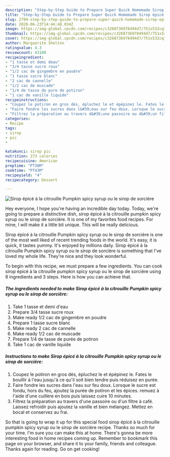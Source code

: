 ```yaml
---
description: "Step-by-Step Guide to Prepare Super Quick Homemade Sirop épicé à la citrouille Pumpkin spicy syrup ou le sirop de sorcière"
title: "Step-by-Step Guide to Prepare Super Quick Homemade Sirop épicé à la citrouille Pumpkin spicy syrup ou le sirop de sorcière"
slug: 2799-step-by-step-guide-to-prepare-super-quick-homemade-sirop-epice-a-la-citrouille-pumpkin-spicy-syrup-ou-le-sirop-de-sorciere
date: 2020-06-23T14:44:48.034Z
image: https://img-global.cpcdn.com/recipes/c3268736978494d7/751x532cq70/sirop-epice-a-la-citrouille-pumpkin-spicy-syrup-ou-le-sirop-de-sorciere-photo-principale-de-la-recette.jpg
thumbnail: https://img-global.cpcdn.com/recipes/c3268736978494d7/751x532cq70/sirop-epice-a-la-citrouille-pumpkin-spicy-syrup-ou-le-sirop-de-sorciere-photo-principale-de-la-recette.jpg
cover: https://img-global.cpcdn.com/recipes/c3268736978494d7/751x532cq70/sirop-epice-a-la-citrouille-pumpkin-spicy-syrup-ou-le-sirop-de-sorciere-photo-principale-de-la-recette.jpg
author: Marguerite Shelton
ratingvalue: 4.3
reviewcount: 43180
recipeingredient:
- "1 tasse et demi deau"
- "3/4 tasse sucre roux"
- "1/2 cac de gingembre en poudre"
- "1 tasse sucre blanc"
- "2 cac de cannelle"
- "1/2 cac de muscade"
- "1/4 de tasse de pure de potiron"
- "1 cac de vanille liquide"
recipeinstructions:
- "Coupez le potiron en gros dés, épluchez le et épépinez le. Fates le bouillir à l&#39;eau jusqu&#39;à ce qu&#39;il soit bien tendre puis réduisez en purée."
- "Faire fondre les sucres dans l&#39;eau sur feu doux. Lorsque le sucre est fondu, hors du feu, ajoutez la purée de potiron et les épices. remuez à l&#39;aide d&#39;une cuillère en bois puis laissez cuire 10 minutes."
- "Filtrez la préparation au travers d&#39;une passoire ou d&#39;un filtre à café. Laissez refroidir puis ajoutez la vanille et bien mélangez. Mettez en bocal et conservez au frai."
categories:
- Recipe
tags:
- sirop
- pic
- 

katakunci: sirop pic  
nutrition: 273 calories
recipecuisine: American
preptime: "PT30M"
cooktime: "PT43M"
recipeyield: "4"
recipecategory: Dessert

---
```



![Sirop épicé à la citrouille Pumpkin spicy syrup ou le sirop de sorcière](https://img-global.cpcdn.com/recipes/c3268736978494d7/751x532cq70/sirop-epice-a-la-citrouille-pumpkin-spicy-syrup-ou-le-sirop-de-sorciere-photo-principale-de-la-recette.jpg)

Hey everyone, I hope you're having an incredible day today. Today, we're going to prepare a distinctive dish, sirop épicé à la citrouille pumpkin spicy syrup ou le sirop de sorcière. It is one of my favorites food recipes. For mine, I will make it a little bit unique. This will be really delicious.

Sirop épicé à la citrouille Pumpkin spicy syrup ou le sirop de sorcière is one of the most well liked of recent trending foods in the world. It's easy, it is quick, it tastes yummy. It's enjoyed by millions daily. Sirop épicé à la citrouille Pumpkin spicy syrup ou le sirop de sorcière is something that I've loved my whole life. They're nice and they look wonderful.




To begin with this recipe, we must prepare a few ingredients. You can cook sirop épicé à la citrouille pumpkin spicy syrup ou le sirop de sorcière using 8 ingredients and 3 steps. Here is how you can achieve that.

<!--inarticleads1-->

##### The ingredients needed to make Sirop épicé à la citrouille Pumpkin spicy syrup ou le sirop de sorcière:

1. Take 1 tasse et demi d&#39;eau
1. Prepare 3/4 tasse sucre roux
1. Make ready 1/2 cac de gingembre en poudre
1. Prepare 1 tasse sucre blanc
1. Make ready 2 cac de cannelle
1. Make ready 1/2 cac de muscade
1. Prepare 1/4 de tasse de purée de potiron
1. Take 1 cac de vanille liquide




<!--inarticleads2-->

##### Instructions to make Sirop épicé à la citrouille Pumpkin spicy syrup ou le sirop de sorcière:

1. Coupez le potiron en gros dés, épluchez le et épépinez le. Fates le bouillir à l&#39;eau jusqu&#39;à ce qu&#39;il soit bien tendre puis réduisez en purée.
1. Faire fondre les sucres dans l&#39;eau sur feu doux. Lorsque le sucre est fondu, hors du feu, ajoutez la purée de potiron et les épices. remuez à l&#39;aide d&#39;une cuillère en bois puis laissez cuire 10 minutes.
1. Filtrez la préparation au travers d&#39;une passoire ou d&#39;un filtre à café. Laissez refroidir puis ajoutez la vanille et bien mélangez. Mettez en bocal et conservez au frai.




So that is going to wrap it up for this special food sirop épicé à la citrouille pumpkin spicy syrup ou le sirop de sorcière recipe. Thanks so much for your time. I'm sure you can make this at home. There's gonna be more interesting food in home recipes coming up. Remember to bookmark this page on your browser, and share it to your family, friends and colleague. Thanks again for reading. Go on get cooking!
